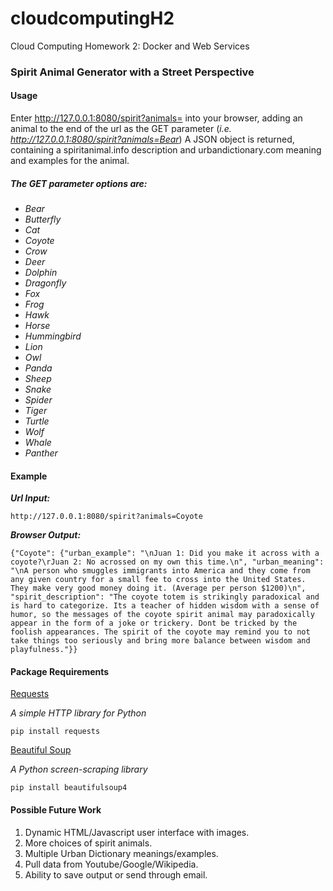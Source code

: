 cloudcomputingH2
================

Cloud Computing Homework 2: Docker and Web Services

### Spirit Animal Generator with a Street Perspective

#### Usage
Enter http://127.0.0.1:8080/spirit?animals= into your browser, adding an animal to the end of the url as the GET parameter (*i.e. http://127.0.0.1:8080/spirit?animals=Bear*)
A JSON object is returned, containing a spiritanimal.info description and urbandictionary.com meaning and examples for the animal.

##### The GET parameter options are:
- *Bear*
- *Butterfly*
- *Cat*
- *Coyote*
- *Crow*
- *Deer*
- *Dolphin*
- *Dragonfly*
- *Fox*
- *Frog*
- *Hawk*
- *Horse*
- *Hummingbird*
- *Lion*
- *Owl*
- *Panda*
- *Sheep*
- *Snake*
- *Spider*
- *Tiger*
- *Turtle*
- *Wolf*
- *Whale*
- *Panther*

#### Example
**_Url Input:_** 

`http://127.0.0.1:8080/spirit?animals=Coyote`

**_Browser Output:_**

`{"Coyote": {"urban_example": "\nJuan 1: Did you make it across with a coyote?\rJuan 2: No acrossed on my own this time.\n", "urban_meaning": "\nA person who smuggles immigrants into America and they come from any given country for a small fee to cross into the United States. They make very good money doing it. (Average per person $1200)\n", "spirit_description": "The coyote totem is strikingly paradoxical and is hard to categorize. Its a teacher of hidden wisdom with a sense of humor, so the messages of the coyote spirit animal may paradoxically appear in the form of a joke or trickery. Dont be tricked by the foolish appearances. The spirit of the coyote may remind you to not take things too seriously and bring more balance between wisdom and playfulness."}}`

#### Package Requirements
[Requests](http://docs.python-requests.org/en/latest/)

*A simple HTTP library for Python*

`pip install requests`


[Beautiful Soup](http://www.crummy.com/software/BeautifulSoup/)

*A Python screen-scraping library*

`pip install beautifulsoup4`

#### Possible Future Work
1. Dynamic HTML/Javascript user interface with images.
2. More choices of spirit animals.
3. Multiple Urban Dictionary meanings/examples.
4. Pull data from Youtube/Google/Wikipedia.
5. Ability to save output or send through email.